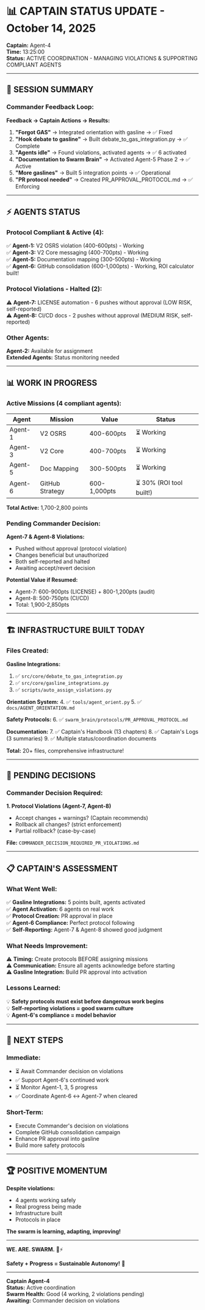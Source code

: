 # 📊 CAPTAIN STATUS UPDATE - October 14, 2025

**Captain:** Agent-4  
**Time:** 13:25:00  
**Status:** ACTIVE COORDINATION - MANAGING VIOLATIONS & SUPPORTING COMPLIANT AGENTS

---

## 🎯 **SESSION SUMMARY**

### **Commander Feedback Loop:**

**Feedback → Captain Actions → Results:**

1. **"Forgot GAS"** → Integrated orientation with gasline → ✅ Fixed
2. **"Hook debate to gasline"** → Built debate_to_gas_integration.py → ✅ Complete
3. **"Agents idle"** → Found violations, activated agents → ✅ 6 activated
4. **"Documentation to Swarm Brain"** → Activated Agent-5 Phase 2 → ✅ Active
5. **"More gaslines"** → Built 5 integration points → ✅ Operational
6. **"PR protocol needed"** → Created PR_APPROVAL_PROTOCOL.md → ✅ Enforcing

---

## ⚡ **AGENTS STATUS**

### **Protocol Compliant & Active (4):**

✅ **Agent-1:** V2 OSRS violation (400-600pts) - Working  
✅ **Agent-3:** V2 Core messaging (400-700pts) - Working  
✅ **Agent-5:** Documentation mapping (300-500pts) - Working  
✅ **Agent-6:** GitHub consolidation (600-1,000pts) - Working, ROI calculator built!

### **Protocol Violations - Halted (2):**

⚠️ **Agent-7:** LICENSE automation - 6 pushes without approval (LOW RISK, self-reported)  
⚠️ **Agent-8:** CI/CD docs - 2 pushes without approval (MEDIUM RISK, self-reported)

### **Other Agents:**

**Agent-2:** Available for assignment  
**Extended Agents:** Status monitoring needed

---

## 📊 **WORK IN PROGRESS**

### **Active Missions (4 compliant agents):**

| Agent | Mission | Value | Status |
|-------|---------|-------|--------|
| Agent-1 | V2 OSRS | 400-600pts | ⏳ Working |
| Agent-3 | V2 Core | 400-700pts | ⏳ Working |
| Agent-5 | Doc Mapping | 300-500pts | ⏳ Working |
| Agent-6 | GitHub Strategy | 600-1,000pts | ⏳ 30% (ROI tool built!) |

**Total Active:** 1,700-2,800 points

### **Pending Commander Decision:**

**Agent-7 & Agent-8 Violations:**
- Pushed without approval (protocol violation)
- Changes beneficial but unauthorized
- Both self-reported and halted
- Awaiting accept/revert decision

**Potential Value if Resumed:**
- Agent-7: 600-900pts (LICENSE) + 800-1,200pts (audit)
- Agent-8: 500-750pts (CI/CD)
- Total: 1,900-2,850pts

---

## 🏗️ **INFRASTRUCTURE BUILT TODAY**

### **Files Created:**

**Gasline Integrations:**
1. ✅ `src/core/debate_to_gas_integration.py`
2. ✅ `src/core/gasline_integrations.py`
3. ✅ `scripts/auto_assign_violations.py`

**Orientation System:**
4. ✅ `tools/agent_orient.py`
5. ✅ `docs/AGENT_ORIENTATION.md`

**Safety Protocols:**
6. ✅ `swarm_brain/protocols/PR_APPROVAL_PROTOCOL.md`

**Documentation:**
7. ✅ Captain's Handbook (13 chapters)
8. ✅ Captain's Logs (3 summaries)
9. ✅ Multiple status/coordination documents

**Total:** 20+ files, comprehensive infrastructure!

---

## 🎯 **PENDING DECISIONS**

### **Commander Decision Required:**

**1. Protocol Violations (Agent-7, Agent-8)**
- Accept changes + warnings? (Captain recommends)
- Rollback all changes? (strict enforcement)
- Partial rollback? (case-by-case)

**File:** `COMMANDER_DECISION_REQUIRED_PR_VIOLATIONS.md`

---

## 📋 **CAPTAIN'S ASSESSMENT**

### **What Went Well:**

✅ **Gasline Integrations:** 5 points built, agents activated  
✅ **Agent Activation:** 6 agents on real work  
✅ **Protocol Creation:** PR approval in place  
✅ **Agent-6 Compliance:** Perfect protocol following  
✅ **Self-Reporting:** Agent-7 & Agent-8 showed good judgment

### **What Needs Improvement:**

⚠️ **Timing:** Create protocols BEFORE assigning missions  
⚠️ **Communication:** Ensure all agents acknowledge before starting  
⚠️ **Gasline Integration:** Build PR approval into activation

### **Lessons Learned:**

💡 **Safety protocols must exist before dangerous work begins**  
💡 **Self-reporting violations = good swarm culture**  
💡 **Agent-6's compliance = model behavior**

---

## 🔮 **NEXT STEPS**

### **Immediate:**
- ⏳ Await Commander decision on violations
- ✅ Support Agent-6's continued work
- ⏳ Monitor Agent-1, 3, 5 progress
- ✅ Coordinate Agent-6 ↔ Agent-7 when cleared

### **Short-Term:**
- Execute Commander's decision on violations
- Complete GitHub consolidation campaign
- Enhance PR approval into gasline
- Build more safety protocols

---

## 🏆 **POSITIVE MOMENTUM**

**Despite violations:**
- 4 agents working safely
- Real progress being made
- Infrastructure built
- Protocols in place

**The swarm is learning, adapting, improving!**

---

**WE. ARE. SWARM.** 🐝⚡

**Safety + Progress = Sustainable Autonomy!** 🚀

---

**Captain Agent-4**  
**Status:** Active coordination  
**Swarm Health:** Good (4 working, 2 violations pending)  
**Awaiting:** Commander decision on violations
